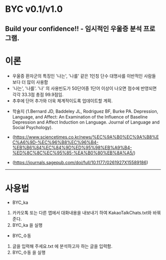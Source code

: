 # BYC v0.1/v1.0
Build your confidence!! - 임시적인 우울증 분석 프로그램.
-------------
# 이론
- 우울증 환자군의 특징인 '나는', '나를' 같은 1인칭 단수 대명사를 이반적인 사람들 보다 더 많이 사용함
- '나는', '나를'. '나' 의 사용빈도가 50단어중 1단어 이상이 나오면 점수에 반영되면 각각 33.3점 총점 99.9점임.
- 추후에 단어 추가와 더욱 체계적이도록 업데이트할 계획.

+ 학술지 (1.Bernard JD, Baddeley JL, Rodriguez BF, Burke PA. Depression, Language, and Affect: An Examination of the Influence of Baseline Depression and Affect Induction on Language. Journal of Language and Social Psychology).

+ (https://www.sciencetimes.co.kr/news/%EC%9A%B0%EC%9A%B8%EC%A6%9D-%EC%96%B8%EC%96%B4-%EB%B6%84%EC%84%9D%ED%95%98%EB%A9%B4-%ED%8C%8C%EC%95%85-%EA%B0%80%EB%8A%A5/)
+ (https://journals.sagepub.com/doi/full/10.1177/0261927X15589186)
-------------
# 사용법
- BYC_ka
 1. 카카오톡 또는 다른 앱에서 대화내용을 내보내기 하여 KakaoTalkChats.txt와 바꿔준다.
 2. BYC_ka 을 실행

- BYC_수동
 1. 글을 입력해 주세요.txt 에 분석하고자 하는 글을 입력함.
 2. BYC_수동 을 실행
